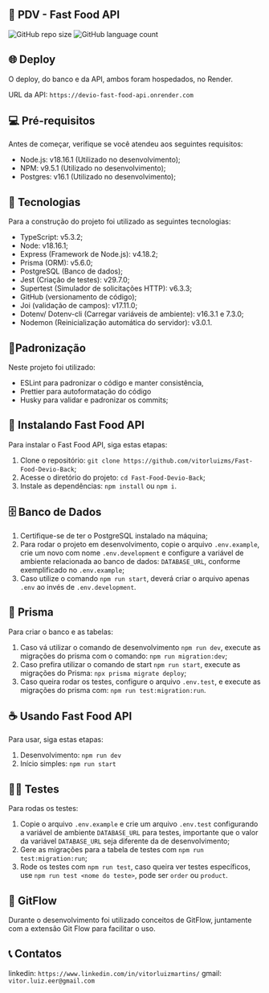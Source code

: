 ## 🍔 PDV - Fast Food API

![GitHub repo size](https://img.shields.io/github/repo-size/vitorluizms/Fast-Food-Devio-Back?style=for-the-badge)
![GitHub language count](https://img.shields.io/github/languages/count/vitorluizms/Fast-Food-Devio-Back?style=for-the-badge)

## 🌐 Deploy

O deploy, do banco e da API, ambos foram hospedados, no Render.

URL da API: `https://devio-fast-food-api.onrender.com`

## 💻 Pré-requisitos

Antes de começar, verifique se você atendeu aos seguintes requisitos:

- Node.js: v18.16.1 (Utilizado no desenvolvimento);
- NPM: v9.5.1 (Utilizado no desenvolvimento);
- Postgres: v16.1 (Utilizado no desenvolvimento);

## 🔧 Tecnologias

Para a construção do projeto foi utilizado as seguintes tecnologias:

- TypeScript: v5.3.2;
- Node: v18.16.1;
- Express (Framework de Node.js): v4.18.2;
- Prisma (ORM): v5.6.0;
- PostgreSQL (Banco de dados);
- Jest (Criação de testes): v29.7.0;
- Supertest (Simulador de solicitações HTTP): v6.3.3;
- GitHub (versionamento de código);
- Joi (validação de campos): v17.11.0;
- Dotenv/ Dotenv-cli (Carregar variáveis de ambiente): v16.3.1 e 7.3.0;
- Nodemon (Reinicialização automática do servidor): v3.0.1.

## 📏Padronização

Neste projeto foi utilizado:

- ESLint para padronizar o código e manter consistência,
- Prettier para autoformatação do código
- Husky para validar e padronizar os commits;

## 🚀 Instalando Fast Food API

Para instalar o Fast Food API, siga estas etapas:

1. Clone o repositório: `git clone https://github.com/vitorluizms/Fast-Food-Devio-Back`;
2. Acesse o diretório do projeto: `cd Fast-Food-Devio-Back`;
3. Instale as dependências: `npm install` ou `npm i`.

## 🗄️ Banco de Dados

1. Certifique-se de ter o PostgreSQL instalado na máquina;
2. Para rodar o projeto em desenvolvimento, copie o arquivo `.env.example`, crie um novo com nome `.env.development` e configure a variável de ambiente relacionada ao banco de dados: `DATABASE_URL`, conforme exemplificado no `.env.example`;
3. Caso utilize o comando `npm run start`, deverá criar o arquivo apenas `.env` ao invés de `.env.development`.

## 🔶 Prisma

Para criar o banco e as tabelas:

1. Caso vá utilizar o comando de desenvolvimento `npm run dev`, execute as migrações do prisma com o comando: `npm run migration:dev`;
2. Caso prefira utilizar o comando de start `npm run start`, execute as migrações do Prisma: `npx prisma migrate deploy`;
3. Caso queira rodar os testes, configure o arquivo `.env.test`, e execute as migrações do prisma com: `npm run test:migration:run`.

## ☕ Usando Fast Food API

Para usar, siga estas etapas:

1. Desenvolvimento: `npm run dev`
2. Início simples: `npm run start`

## 🧑‍💻 Testes

Para rodas os testes:

1. Copie o arquivo `.env.example` e crie um arquivo `.env.test` configurando a variável de ambiente `DATABASE_URL` para testes, importante que o valor da variável `DATABASE_URL` seja diferente da de desenvolvimento;
2. Gere as migrações para a tabela de testes com `npm run test:migration:run`;
3. Rode os testes com `npm run test`, caso queira ver testes específicos, use `npm run test <nome do teste>`, pode ser `order` ou `product`.

## 🚀 GitFlow

Durante o desenvolvimento foi utilizado conceitos de GitFlow, juntamente com a extensão Git Flow para facilitar o uso.

## 📞 Contatos

linkedin: `https://www.linkedin.com/in/vitorluizmartins/`
gmail: `vitor.luiz.eer@gmail.com`
